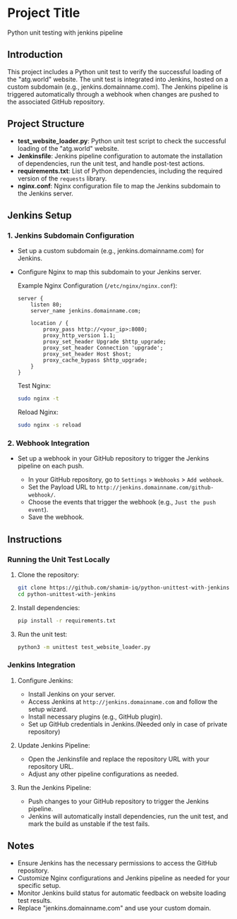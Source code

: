 # Project Title
Python unit testing with jenkins pipeline

## Introduction

This project includes a Python unit test to verify the successful loading of the "atg.world" website. The unit test is integrated into Jenkins, hosted on a custom subdomain (e.g., jenkins.domainname.com). The Jenkins pipeline is triggered automatically through a webhook when changes are pushed to the associated GitHub repository.

## Project Structure

- **test_website_loader.py**: Python unit test script to check the successful loading of the "atg.world" website.
- **Jenkinsfile**: Jenkins pipeline configuration to automate the installation of dependencies, run the unit test, and handle post-test actions.
- **requirements.txt**: List of Python dependencies, including the required version of the `requests` library.
- **nginx.conf**: Nginx configuration file to map the Jenkins subdomain to the Jenkins server.

## Jenkins Setup

### 1. Jenkins Subdomain Configuration

- Set up a custom subdomain (e.g., jenkins.domainname.com) for Jenkins.
- Configure Nginx to map this subdomain to your Jenkins server.

    Example Nginx Configuration (`/etc/nginx/nginx.conf`):
    ```nginx
    server {
        listen 80;
        server_name jenkins.domainname.com;

        location / {
            proxy_pass http://<your_ip>:8080;
            proxy_http_version 1.1;
            proxy_set_header Upgrade $http_upgrade;
            proxy_set_header Connection 'upgrade';
            proxy_set_header Host $host;
            proxy_cache_bypass $http_upgrade;
        }
    }
    ```

    Test Nginx:
    ```bash
    sudo nginx -t
    ```

    Reload Nginx:
    ```bash
    sudo nginx -s reload
    ```

### 2. Webhook Integration

- Set up a webhook in your GitHub repository to trigger the Jenkins pipeline on each push.
  
    - In your GitHub repository, go to `Settings` > `Webhooks` > `Add webhook`.
    - Set the Payload URL to `http://jenkins.domainname.com/github-webhook/`.
    - Choose the events that trigger the webhook (e.g., `Just the push event`).
    - Save the webhook.

## Instructions

### Running the Unit Test Locally

1. Clone the repository:

    ```bash
    git clone https://github.com/shamim-iq/python-unittest-with-jenkins.git
    cd python-unittest-with-jenkins
    ```

2. Install dependencies:

    ```bash
    pip install -r requirements.txt
    ```

3. Run the unit test:

    ```bash
    python3 -m unittest test_website_loader.py
    ```

### Jenkins Integration

1. Configure Jenkins:
    - Install Jenkins on your server.
    - Access Jenkins at `http://jenkins.domainname.com` and follow the setup wizard.
    - Install necessary plugins (e.g., GitHub plugin).
    - Set up GitHub credentials in Jenkins.(Needed only in case of private repository)

2. Update Jenkins Pipeline:
    - Open the Jenkinsfile and replace the repository URL with your repository URL.
    - Adjust any other pipeline configurations as needed.

3. Run the Jenkins Pipeline:
    - Push changes to your GitHub repository to trigger the Jenkins pipeline.
    - Jenkins will automatically install dependencies, run the unit test, and mark the build as unstable if the test fails.

## Notes

- Ensure Jenkins has the necessary permissions to access the GitHub repository.
- Customize Nginx configurations and Jenkins pipeline as needed for your specific setup.
- Monitor Jenkins build status for automatic feedback on website loading test results.
- Replace "jenkins.domainname.com" and use your custom domain.

